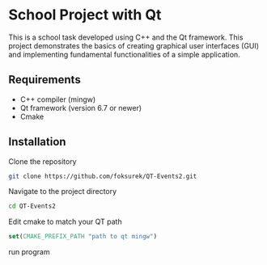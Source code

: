 # School Project with Qt

This is a school task developed using C++ and the Qt framework. This project demonstrates the basics of creating graphical user interfaces (GUI) and implementing fundamental functionalities of a simple application.

## Requirements
- C++ compiler (mingw)
- Qt framework (version 6.7 or newer)
- Cmake

## Installation

Clone the repository

```sh
git clone https://github.com/foksurek/QT-Events2.git
```
Navigate to the project directory
```sh
cd QT-Events2
```
Edit cmake to match your QT path
```cmake
set(CMAKE_PREFIX_PATH "path to qt mingw")
```
run program




